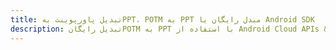 ---title: تبدیل پاورپوینت بهPPT، POTM به PPT مبدل رایگان یا Android SDKdescription: تبدیل رایگانPOTM به PPT با استفاده از Android Cloud APIs & SDK. همچنین اسناد Microsoft PowerPoint را در Cloud ایجاد، ویرایش و رندر کنید.---